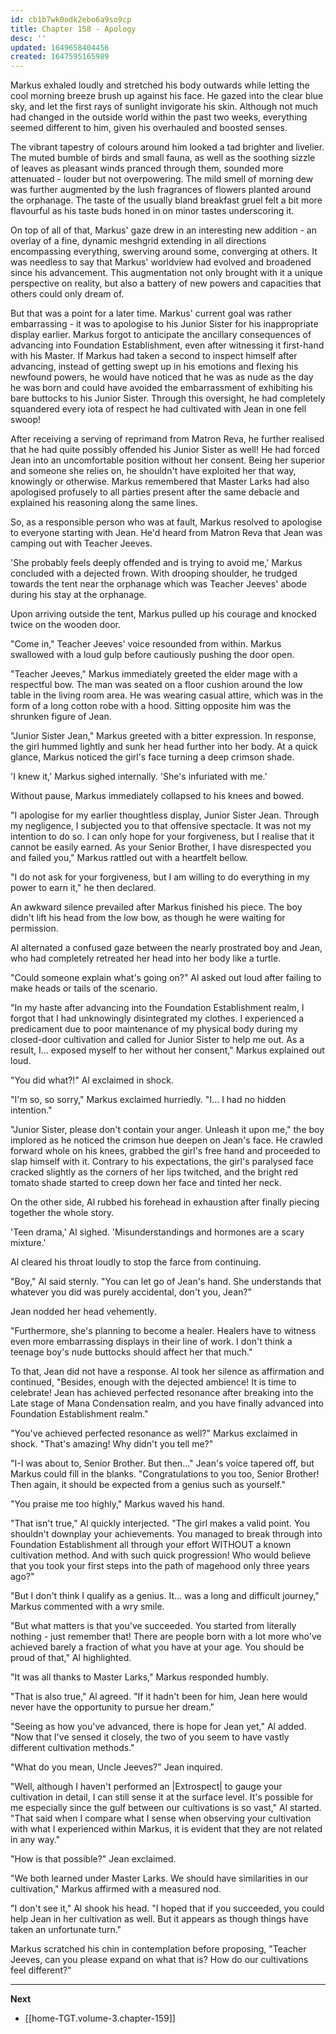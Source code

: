 ```yaml
---
id: cb1b7wk0odk2ebo6a9so9cp
title: Chapter 158 - Apology
desc: ''
updated: 1649658404456
created: 1647595165989
---
```


Markus exhaled loudly and stretched his body outwards while letting the cool morning breeze brush up against his face. He gazed into the clear blue sky, and let the first rays of sunlight invigorate his skin. Although not much had changed in the outside world within the past two weeks, everything seemed different to him, given his overhauled and boosted senses.

The vibrant tapestry of colours around him looked a tad brighter and livelier. The muted bumble of birds and small fauna, as well as the soothing sizzle of leaves as pleasant winds pranced through them, sounded more attenuated - louder but not overpowering. The mild smell of morning dew was further augmented by the lush fragrances of flowers planted around the orphanage. The taste of the usually bland breakfast gruel felt a bit more flavourful as his taste buds honed in on minor tastes underscoring it.

On top of all of that, Markus' gaze drew in an interesting new addition - an overlay of a fine, dynamic meshgrid extending in all directions encompassing everything, swerving around some, converging at others. It was needless to say that Markus' worldview had evolved and broadened since his advancement. This augmentation not only brought with it a unique perspective on reality, but also a battery of new powers and capacities that others could only dream of.

But that was a point for a later time. Markus' current goal was rather embarrassing - it was to apologise to his Junior Sister for his inappropriate display earlier. Markus forgot to anticipate the ancillary consequences of advancing into Foundation Establishment, even after witnessing it first-hand with his Master. If Markus had taken a second to inspect himself after advancing, instead of getting swept up in his emotions and flexing his newfound powers, he would have noticed that he was as nude as the day he was born and could have avoided the embarrassment of exhibiting his bare buttocks to his Junior Sister. Through this oversight, he had completely squandered every iota of respect he had cultivated with Jean in one fell swoop!

After receiving a serving of reprimand from Matron Reva, he further realised that he had quite possibly offended his Junior Sister as well! He had forced Jean into an uncomfortable position without her consent. Being her superior and someone she relies on, he shouldn't have exploited her that way, knowingly or otherwise. Markus remembered that Master Larks had also apologised profusely to all parties present after the same debacle and explained his reasoning along the same lines.

So, as a responsible person who was at fault, Markus resolved to apologise to everyone starting with Jean. He'd heard from Matron Reva that Jean was camping out with Teacher Jeeves.

'She probably feels deeply offended and is trying to avoid me,' Markus concluded with a dejected frown. With drooping shoulder, he trudged towards the tent near the orphanage which was Teacher Jeeves' abode during his stay at the orphanage.

Upon arriving outside the tent, Markus pulled up his courage and knocked twice on the wooden door.

"Come in," Teacher Jeeves' voice resounded from within. Markus swallowed with a loud gulp before cautiously pushing the door open.

"Teacher Jeeves," Markus immediately greeted the elder mage with a respectful bow. The man was seated on a floor cushion around the low table in the living room area. He was wearing casual attire, which was in the form of a long cotton robe with a hood. Sitting opposite him was the shrunken figure of Jean.

"Junior Sister Jean," Markus greeted with a bitter expression. In response, the girl hummed lightly and sunk her head further into her body. At a quick glance, Markus noticed the girl's face turning a deep crimson shade.

'I knew it,' Markus sighed internally. 'She's infuriated with me.'

Without pause, Markus immediately collapsed to his knees and bowed.

"I apologise for my earlier thoughtless display, Junior Sister Jean. Through my negligence, I subjected you to that offensive spectacle. It was not my intention to do so. I can only hope for your forgiveness, but I realise that it cannot be easily earned. As your Senior Brother, I have disrespected you and failed you," Markus rattled out with a heartfelt bellow.

"I do not ask for your forgiveness, but I am willing to do everything in my power to earn it," he then declared.

An awkward silence prevailed after Markus finished his piece. The boy didn't lift his head from the low bow, as though he were waiting for permission.

Al alternated a confused gaze between the nearly prostrated boy and Jean, who had completely retreated her head into her body like a turtle.

"Could someone explain what's going on?" Al asked out loud after failing to make heads or tails of the scenario.

"In my haste after advancing into the Foundation Establishment realm, I forgot that I had unknowingly disintegrated my clothes. I experienced a predicament due to poor maintenance of my physical body during my closed-door cultivation and called for Junior Sister to help me out. As a result, I... exposed myself to her without her consent," Markus explained out loud.

"You did what?!" Al exclaimed in shock.

"I'm so, so sorry," Markus exclaimed hurriedly. "I... I had no hidden intention."

"Junior Sister, please don't contain your anger. Unleash it upon me," the boy implored as he noticed the crimson hue deepen on Jean's face. He crawled forward whole on his knees, grabbed the girl's free hand and proceeded to slap himself with it. Contrary to his expectations, the girl's paralysed face cracked slightly as the corners of her lips twitched, and the bright red tomato shade started to creep down her face and tinted her neck. 

On the other side, Al rubbed his forehead in exhaustion after finally piecing together the whole story.

'Teen drama,' Al sighed. 'Misunderstandings and hormones are a scary mixture.'

Al cleared his throat loudly to stop the farce from continuing.

"Boy," Al said sternly. "You can let go of Jean's hand. She understands that whatever you did was purely accidental, don't you, Jean?"

Jean nodded her head vehemently.

"Furthermore, she's planning to become a healer. Healers have to witness even more embarrassing displays in their line of work. I don't think a teenage boy's nude buttocks should affect her that much."

To that, Jean did not have a response. Al took her silence as affirmation and continued, "Besides, enough with the dejected ambience! It is time to celebrate! Jean has achieved perfected resonance after breaking into the Late stage of Mana Condensation realm, and you have finally advanced into Foundation Establishment realm."

"You've achieved perfected resonance as well?" Markus exclaimed in shock. "That's amazing! Why didn't you tell me?"

"I-I was about to, Senior Brother. But then..." Jean's voice tapered off, but Markus could fill in the blanks. "Congratulations to you too, Senior Brother! Then again, it should be expected from a genius such as yourself."

"You praise me too highly," Markus waved his hand.

"That isn't true," Al quickly interjected. "The girl makes a valid point. You shouldn't downplay your achievements. You managed to break through into Foundation Establishment all through your effort WITHOUT a known cultivation method. And with such quick progression! Who would believe that you took your first steps into the path of magehood only three years ago?"

"But I don't think I qualify as a genius. It... was a long and difficult journey," Markus commented with a wry smile.

"But what matters is that you've succeeded. You started from literally nothing - just remember that! There are people born with a lot more who've achieved barely a fraction of what you have at your age. You should be proud of that," Al highlighted.

"It was all thanks to Master Larks," Markus responded humbly.

"That is also true," Al agreed. "If it hadn't been for him, Jean here would never have the opportunity to pursue her dream."

"Seeing as how you've advanced, there is hope for Jean yet," Al added. "Now that I've sensed it closely, the two of you seem to have vastly different cultivation methods."

"What do you mean, Uncle Jeeves?" Jean inquired.

"Well, although I haven't performed an |Extrospect| to gauge your cultivation in detail, I can still sense it at the surface level. It's possible for me especially since the gulf between our cultivations is so vast," Al started. "That said when I compare what I sense when observing your cultivation with what I experienced within Markus, it is evident that they are not related in any way."

"How is that possible?" Jean exclaimed.

"We both learned under Master Larks. We should have similarities in our cultivation," Markus affirmed with a measured nod.

"I don't see it," Al shook his head. "I hoped that if you succeeded, you could help Jean in her cultivation as well. But it appears as though things have taken an unfortunate turn."

Markus scratched his chin in contemplation before proposing, "Teacher Jeeves, can you please expand on what that is? How do our cultivations feel different?"

____

**Next**
* [[home-TGT.volume-3.chapter-159]]